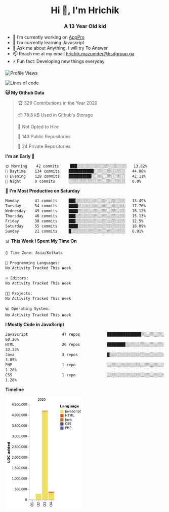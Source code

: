 <h1 align="center">Hi 👋, I'm Hrichik</h1>
<h3 align="center">A 13 Year Old kid</h3>


- 🔭 I’m currently working on [AppPro](https://apppro.in)
- 🌱 I’m currently learning Javascript
- 💬 Ask me about Anything. I will try To Answer
- 📫 Reach me at my email hrichik.mazumder@hsdgroup.ga
- ⚡ Fun fact: Developing new things everyday

<!--START_SECTION:waka-->
![Profile Views](http://img.shields.io/badge/Profile%20Views-2-blue)

![Lines of code](https://img.shields.io/badge/From%20Hello%20World%20I%27ve%20Written-3.3%20million%20lines%20of%20code-blue)

**🐱 My Github Data** 

> 🏆 329 Contributions in the Year 2020
 > 
> 📦 78.8 kB Used in Github's Storage 
 > 
> 🚫 Not Opted to Hire
 > 
> 📜 143 Public Repositories
 > 
> 🔑 24 Private Repositories 

**I'm an Early 🐤** 

```text
🌞 Morning    42 commits     ███░░░░░░░░░░░░░░░░░░░░░░   13.82% 
🌆 Daytime    134 commits    ███████████░░░░░░░░░░░░░░   44.08% 
🌃 Evening    128 commits    ██████████░░░░░░░░░░░░░░░   42.11% 
🌙 Night      0 commits      ░░░░░░░░░░░░░░░░░░░░░░░░░   0.0%

```
📅 **I'm Most Productive on Saturday** 

```text
Monday       41 commits     ███░░░░░░░░░░░░░░░░░░░░░░   13.49% 
Tuesday      54 commits     ████░░░░░░░░░░░░░░░░░░░░░   17.76% 
Wednesday    49 commits     ████░░░░░░░░░░░░░░░░░░░░░   16.12% 
Thursday     46 commits     ███░░░░░░░░░░░░░░░░░░░░░░   15.13% 
Friday       38 commits     ███░░░░░░░░░░░░░░░░░░░░░░   12.5% 
Saturday     55 commits     ████░░░░░░░░░░░░░░░░░░░░░   18.09% 
Sunday       21 commits     █░░░░░░░░░░░░░░░░░░░░░░░░   6.91%

```


📊 **This Week I Spent My Time On** 

```text
⌚︎ Time Zone: Asia/Kolkata

💬 Programming Languages: 
No Activity Tracked This Week

🔥 Editors: 
No Activity Tracked This Week

🐱‍💻 Projects: 
No Activity Tracked This Week

💻 Operating System: 
No Activity Tracked This Week

```

**I Mostly Code in JavaScript** 

```text
JavaScript               47 repos            ███████████████░░░░░░░░░░   60.26% 
HTML                     26 repos            ████████░░░░░░░░░░░░░░░░░   33.33% 
Java                     3 repos             █░░░░░░░░░░░░░░░░░░░░░░░░   3.85% 
PHP                      1 repo              ░░░░░░░░░░░░░░░░░░░░░░░░░   1.28% 
CSS                      1 repo              ░░░░░░░░░░░░░░░░░░░░░░░░░   1.28%

```


**Timeline**

![Chart not found](https://github.com/hrichiksite/hrichiksite/blob/master/charts/bar_graph.png) 


<!--END_SECTION:waka-->
